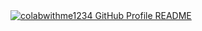<a href="https://github.com/colabwithme1234/colabwithme1234">
  <picture>
    <source media="(prefers-color-scheme: dark)" srcset="https://raw.githubusercontent.com/colabwithme1234/colabwithme1234/main/dark_mode.svg">
    <img alt="colabwithme1234 GitHub Profile README" src="https://raw.githubusercontent.com/colabwithme1234/colabwithme1234/main/light_mode.svg">
  </picture>
</a>

<!-- Script updated on: 2025-08-15 -->

<!-- Script updated on: 2025-08-15 -->

<!-- Script updated on: 2025-08-15 -->

<!-- Script updated on: 2025-08-15 -->
